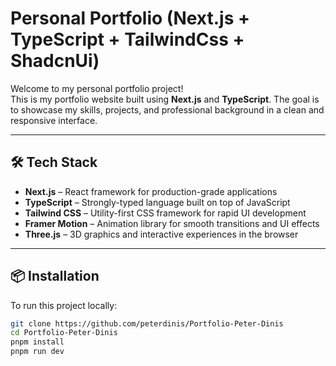 # Personal Portfolio (Next.js + TypeScript + TailwindCss + ShadcnUi)

Welcome to my personal portfolio project!  
This is my portfolio website built using **Next.js** and **TypeScript**. The goal is to showcase my skills, projects, and professional background in a clean and responsive interface.

---

## 🛠️ Tech Stack

- **Next.js** – React framework for production-grade applications  
- **TypeScript** – Strongly-typed language built on top of JavaScript  
- **Tailwind CSS** – Utility-first CSS framework for rapid UI development  
- **Framer Motion** – Animation library for smooth transitions and UI effects  
- **Three.js** – 3D graphics and interactive experiences in the browser

---

## 📦 Installation

To run this project locally:

```bash
git clone https://github.com/peterdinis/Portfolio-Peter-Dinis
cd Portfolio-Peter-Dinis
pnpm install
pnpm run dev
